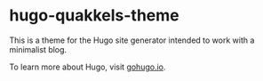 # hugo-quakkels-theme

This is a theme for the Hugo site generator intended to work with a minimalist blog.

To learn more about Hugo, visit [gohugo.io](http://gohugo.io/).
